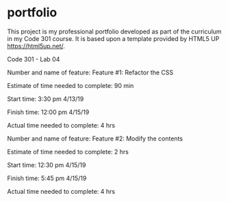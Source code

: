 # portfolio

This project is my professional portfolio developed as part of the curriculum in my Code 301 course.  It is based upon a template provided by HTML5 UP https://html5up.net/.

Code 301 - Lab 04

Number and name of feature: Feature #1: Refactor the CSS

Estimate of time needed to complete: 90 min

Start time: 3:30 pm 4/13/19

Finish time: 12:00 pm 4/15/19

Actual time needed to complete: 4 hrs

Number and name of feature: Feature #2: Modify the contents

Estimate of time needed to complete: 2 hrs

Start time: 12:30 pm 4/15/19

Finish time: 5:45 pm 4/15/19

Actual time needed to complete: 4 hrs
